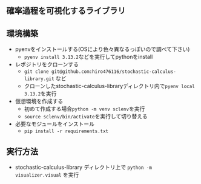 ## 確率過程を可視化するライブラリ

## 環境構築
- pyenvをインストールする(OSにより色々異なるっぽいので調べて下さい)
  - `pyenv install 3.13.2`などを実行してpythonをinstall
- レポジトリをクローンする
  - `git clone git@github.com:hiro476116/stochastic-calculus-library.git` など
  - クローンしたstochastic-calculus-libraryディレクトリ内で`pyenv local 3.13.2`を実行
- 仮想環境を作成する
  - 初めて作成する場合`python -m venv sclenv`を実行
  - `source sclenv/bin/activate`を実行して切り替える
- 必要なモジュールをインストール
  - `pip install -r requirements.txt`


## 実行方法
- stochastic-calculus-library ディレクトリ上で `python -m visualizer.visual` を実行